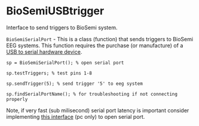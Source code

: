 # BioSemiUSBtrigger
Interface to send triggers to BioSemi system.

`BioSemiSerialPort` - This is a class (function) that sends triggers to BioSemi EEG systems. 
This function requires the purchase (or manufacture) of a [USB to serial 
hardware device](https://www.biosemi.com/faq/USB%20Trigger%20interface%20cable.htm). 


`sp = BioSemiSerialPort(); % open serial port ` 

`sp.testTriggers; % test pins 1-8` 

`sp.sendTrigger(5); % send trigger '5' to eeg system` 

`sp.findSerialPortName(); % for troubleshooting if not connecting properly` 

Note, if very fast (sub milisecond) serial port latency is important consider implementing [this interface](http://apps.usd.edu/coglab/psyc770/IO64.html) (pc only) to open serial port. 
